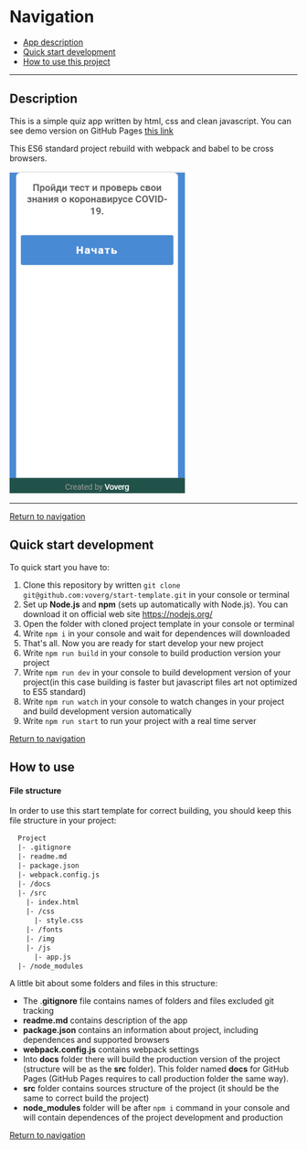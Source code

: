 # <a name='nav'>Navigation</a>

- [App description](#description)
- [Quick start development](#quickstart)
- [How to use this project](#howto)
---
## <a name='description'>Description</a>

This is a simple quiz app written by html, css and clean javascript. You can see demo version on GitHub Pages [this link](https://voverg.github.io/quiz/ 'Look test demo')

This ES6 standard project rebuild with webpack and babel to be cross browsers.

![quiz](https://github.com/voverg/quiz/blob/master/docs/img/quiz_screenshot.png)

-----

[Return to navigation](#nav)

## <a name='quickstart'>Quick start development</a>
To quick start you have to:

1. Clone this repository by written `git clone git@github.com:voverg/start-template.git` in your console or terminal
2. Set up **Node.js** and **npm** (sets up automatically with Node.js). You can download it on official web site <https://nodejs.org/> 
3. Open the folder with cloned project template in your console or terminal
4. Write `npm i` in your console and wait for dependences will downloaded
5. That's all. Now you are ready for start develop your new project
6. Write `npm run build` in your console to build production version your project 
7. Write `npm run dev` in your console to build development version of your project(in this case building is faster but javascript files art not optimized to ES5 standard)
8. Write `npm run watch` in your console to watch changes in your project and build development version automatically
9. Write `npm run start` to run your project with a real time server

[Return to navigation](#nav) 

## <a name='howto'>How to use</a>
#### File structure
In order to use this start template for correct building, you should keep this file structure in your project:
```
  Project
  |- .gitignore
  |- readme.md
  |- package.json
  |- webpack.config.js
  |- /docs
  |- /src
    |- index.html
    |- /css
      |- style.css
    |- /fonts
    |- /img
    |- /js
      |- app.js
  |- /node_modules
```
A little bit about some folders and files in this structure:
- The  .**gitignore** file contains names of folders and files excluded git tracking
- **readme.md** contains description of the app
- **package.json** contains an information about project, including dependences and supported browsers
- **webpack.config.js** contains webpack settings
- Into **docs** folder there will build the production version of the project (structure will be as the **src** folder). This folder named **docs** for GitHub Pages (GitHub Pages requires to call production folder the same way). 
- **src** folder contains sources structure of the project (it should be the same to correct build the project)
- **node_modules** folder will be after `npm i` command in your console and will contain dependences of the project development and production

[Return to navigation](#nav)

